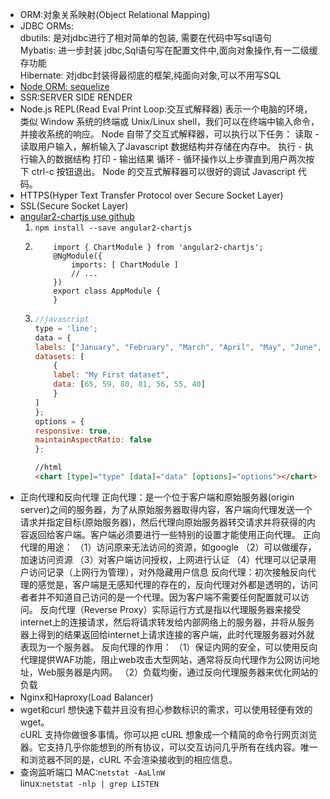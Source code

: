 *  ORM:对象关系映射(Object Relational Mapping)
*  JDBC ORMs:  
    dbutils: 是对jdbc进行了相对简单的包装, 需要在代码中写sql语句  
    Mybatis: 进一步封装 jdbc,Sql语句写在配置文件中,面向对象操作,有一二级缓存功能  
    Hibernate: 对jdbc封装得最彻底的框架,纯面向对象,可以不用写SQL   
*  [Node ORM: sequelize ](https://www.cnblogs.com/y-yxh/p/6005729.html)
*  SSR:SERVER SIDE RENDER
*  Node.js REPL(Read Eval Print Loop:交互式解释器) 表示一个电脑的环境，类似 Window 系统的终端或 Unix/Linux shell，我们可以在终端中输入命令，并接收系统的响应。
Node 自带了交互式解释器，可以执行以下任务：
读取 - 读取用户输入，解析输入了Javascript 数据结构并存储在内存中。
执行 - 执行输入的数据结构
打印 - 输出结果
循环 - 循环操作以上步骤直到用户两次按下 ctrl-c 按钮退出。
Node 的交互式解释器可以很好的调试 Javascript 代码。
*  HTTPS(Hyper Text Transfer Protocol over Secure Socket Layer)
*  SSL(Secure Socket Layer)
*  [angular2-chartjs use github](https://github.com/emn178/angular2-chartjs)
    1. `npm install --save angular2-chartjs`
    2.   
        ```
            import { ChartModule } from 'angular2-chartjs';
            @NgModule({
                imports: [ ChartModule ]
                // ...
            })
            export class AppModule {
            }
        ```
    3.  ```javascript
        //javascript
        type = 'line';
        data = {
        labels: ["January", "February", "March", "April", "May", "June", "July"],
        datasets: [
            {
            label: "My First dataset",
            data: [65, 59, 80, 81, 56, 55, 40]
            }
        ]
        };
        options = {
        responsive: true,
        maintainAspectRatio: false
        };
        ```
        ```html
        //html
        <chart [type]="type" [data]="data" [options]="options"></chart>
        ``` 
*  正向代理和反向代理
正向代理：是一个位于客户端和原始服务器(origin server)之间的服务器，为了从原始服务器取得内容，客户端向代理发送一个请求并指定目标(原始服务器)，然后代理向原始服务器转交请求并将获得的内容返回给客户端。客户端必须要进行一些特别的设置才能使用正向代理。
正向代理的用途：
   （1）访问原来无法访问的资源，如google
   （2）可以做缓存，加速访问资源
   （3）对客户端访问授权，上网进行认证
   （4）代理可以记录用户访问记录（上网行为管理），对外隐藏用户信息
反向代理：初次接触反向代理的感觉是，客户端是无感知代理的存在的，反向代理对外都是透明的，访问者者并不知道自己访问的是一个代理。因为客户端不需要任何配置就可以访问。
反向代理（Reverse Proxy）实际运行方式是指以代理服务器来接受internet上的连接请求，然后将请求转发给内部网络上的服务器，并将从服务器上得到的结果返回给internet上请求连接的客户端，此时代理服务器对外就表现为一个服务器。
反向代理的作用：
   （1）保证内网的安全，可以使用反向代理提供WAF功能，阻止web攻击大型网站，通常将反向代理作为公网访问地址，Web服务器是内网。
   （2）负载均衡，通过反向代理服务器来优化网站的负载
*  Nginx和Haproxy(Load Balancer)
*  wget和curl
想快速下载并且没有担心参数标识的需求，可以使用轻便有效的 wget。  
cURL 支持你做很多事情。你可以把 cURL 想象成一个精简的命令行网页浏览器。它支持几乎你能想到的所有协议，可以交互访问几乎所有在线内容。唯一和浏览器不同的是，cURL 不会渲染接收到的相应信息。
*   查询监听端口
MAC:`netstat -AaLlnW`  
linux:`netstat -nlp | grep LISTEN`